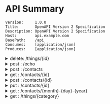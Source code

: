 # API Summary

```
Version:     1.0.0
Title:       OpenAPI Version 2 Specification
Description: OpenAPI Version 2 Specification
Host:        api.example.com
BasePath:    /api
Consumes:    [application/json]
Produces:    [application/json]
```

<details>
<summary>delete: /things/{id}</summary>

`path parameters`
- name: `id`, type: `integer`

`query parameters`

`body parameter`

`responses`
</details>

<details>
<summary>post  : /echo</summary>

`path parameters`

`query parameters`

`body parameter`
- name: `body`, type: `web.EchoRequest`
	- name: `input`, type: `string`

`responses`
- code: `200`, type: `web.EchoResponse`
	- name: `output`, type: `string`
</details>

<details>
<summary>post  : /contacts</summary>

`path parameters`

`query parameters`

`body parameter`
- name: `body`, type: `models.ContactRequest`
	- name: `input`, type: `string`
	- name: `firstName`, type: `string`
	- name: `lastName`, type: `string`
	- name: `address`, type: `object`
		- name: `street`, type: `string`
		- name: `city`, type: `string`
		- name: `state`, type: `string`
		- name: `zipCode`, type: `string`

`responses`
- code: `200`, type: `models.ContactResponse`
	- name: `output`, type: `string`
</details>

<details>
<summary>get   : /contacts/{id}</summary>

`path parameters`
- name: `id`, type: `integer`

`query parameters`

`body parameter`

`responses`
- code: `200`, type: `models.ContactResponse`
	- name: `output`, type: `string`
</details>

<details>
<summary>post  : /contacts/{id}</summary>

`path parameters`
- name: `id`, type: `integer`

`query parameters`

`body parameter`
- name: `body`, type: `models.ContactRequest`
	- name: `address`, type: `object`
		- name: `street`, type: `string`
		- name: `city`, type: `string`
		- name: `state`, type: `string`
		- name: `zipCode`, type: `string`
	- name: `input`, type: `string`
	- name: `firstName`, type: `string`
	- name: `lastName`, type: `string`

`responses`
- code: `200`, type: `models.ContactResponse`
	- name: `output`, type: `string`
</details>

<details>
<summary>put   : /contacts/{id}</summary>

`path parameters`
- name: `id`, type: `integer`

`query parameters`

`body parameter`
- name: `body`, type: `models.ContactRequest`
	- name: `input`, type: `string`
	- name: `firstName`, type: `string`
	- name: `lastName`, type: `string`
	- name: `address`, type: `object`
		- name: `street`, type: `string`
		- name: `city`, type: `string`
		- name: `state`, type: `string`
		- name: `zipCode`, type: `string`

`responses`
- code: `200`, type: `models.ContactResponse`
	- name: `output`, type: `string`
</details>

<details>
<summary>get   : /contacts/{month}-{day}-{year}</summary>

`path parameters`
- name: `month`, type: `string`
- name: `day`, type: `string`
- name: `year`, type: `string`

`query parameters`

`body parameter`

`responses`
- code: `200`, type: `models.ContactResponse`
	- name: `output`, type: `string`
</details>

<details>
<summary>get   : /things/{category}</summary>

`path parameters`
- name: `category`, type: `string`

`query parameters`
- name: `q`, type: `string`

`body parameter`

`responses`
- code: `200`, type: `[]web.ThingResponse`
	- name: `output`, type: `string`
</details>

